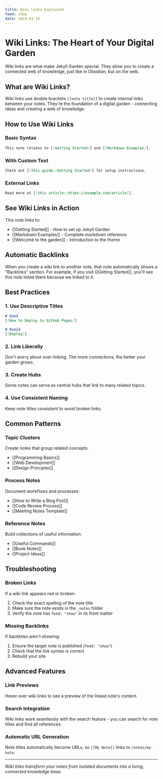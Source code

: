 ```yaml
---
title: Wiki Links Explained
feed: show
date: 2024-01-15
---
```


# Wiki Links: The Heart of Your Digital Garden

Wiki links are what make Jekyll Garden special. They allow you to create a connected web of knowledge, just like in Obsidian, but on the web.

## What are Wiki Links?

Wiki links use double brackets `[[note title]]` to create internal links between your notes. They're the foundation of a digital garden - connecting ideas and creating a web of knowledge.

## How to Use Wiki Links

### Basic Syntax
```markdown
This note relates to [[Getting Started]] and [[Markdown Examples]].
```

### With Custom Text
```markdown
Check out [[this guide::Getting Started]] for setup instructions.
```

### External Links
```markdown
Read more at [[this article::https://example.com/article]].
```

## See Wiki Links in Action

This note links to:
- [[Getting Started]] - How to set up Jekyll Garden
- [[Markdown Examples]] - Complete markdown reference
- [[Welcome to the garden]] - Introduction to the theme

## Automatic Backlinks

When you create a wiki link to another note, that note automatically shows a "Backlinks" section. For example, if you visit [[Getting Started]], you'll see this note listed there because we linked to it.

## Best Practices

### 1. Use Descriptive Titles
```markdown
# Good
[[How to Deploy to GitHub Pages]]

# Avoid
[[Deploy]]
```

### 2. Link Liberally
Don't worry about over-linking. The more connections, the better your garden grows.

### 3. Create Hubs
Some notes can serve as central hubs that link to many related topics.

### 4. Use Consistent Naming
Keep note titles consistent to avoid broken links.

## Common Patterns

### Topic Clusters
Create notes that group related concepts:
- [[Programming Basics]]
- [[Web Development]]
- [[Design Principles]]

### Process Notes
Document workflows and processes:
- [[How to Write a Blog Post]]
- [[Code Review Process]]
- [[Meeting Notes Template]]

### Reference Notes
Build collections of useful information:
- [[Useful Commands]]
- [[Book Notes]]
- [[Project Ideas]]

## Troubleshooting

### Broken Links
If a wiki link appears red or broken:
1. Check the exact spelling of the note title
2. Make sure the note exists in the `_notes` folder
3. Verify the note has `feed: "show"` in its front matter

### Missing Backlinks
If backlinks aren't showing:
1. Ensure the target note is published (`feed: "show"`)
2. Check that the link syntax is correct
3. Rebuild your site

## Advanced Features

### Link Previews
Hover over wiki links to see a preview of the linked note's content.

### Search Integration
Wiki links work seamlessly with the search feature - you can search for note titles and find all references.

### Automatic URL Generation
Note titles automatically become URLs, so `[[My Note]]` links to `/notes/my-note`.

---

*Wiki links transform your notes from isolated documents into a living, connected knowledge base.* 